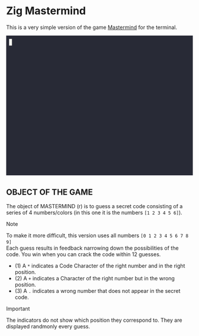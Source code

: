 # Zig Mastermind
This is a very simple version of the game [Mastermind](https://en.wikipedia.org/wiki/Mastermind_(board_game)) for the terminal.

[![zig mastermind demo](./images/zigmastermind.gif)](https://asciinema.org/a/FdVPkIDr0WCzk1Z6DRQztmz2B)

## OBJECT OF THE GAME
The object of MASTERMIND (r) is to guess a secret code consisting of a series of 4 numbers/colors (in this one it is the numbers ```[1 2 3 4 5 6]```).
> [!NOTE]
> To make it more difficult, this version uses all numbers ```[0 1 2 3 4 5 6 7 8 9]```  
Each guess results in feedback narrowing down the possibilities of the code.
You win when you can crack the code within 12 guesses.

* (1) A ```*``` indicates a Code Character of the right number and
in the right position.
* (2) A ```+``` indicates a Character of the right number but in the wrong position.
* (3) A ```.``` indicates a wrong number that does not appear in the secret code.

> [!IMPORTANT]
> The indicators do not show which position they correspond to.
> They are displayed randmonly every guess.
